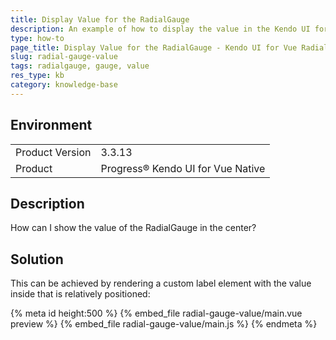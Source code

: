 ```yaml
---
title: Display Value for the RadialGauge
description: An example of how to display the value in the Kendo UI for Vue Native RadialGauge.
type: how-to
page_title: Display Value for the RadialGauge - Kendo UI for Vue RadialGauge
slug: radial-gauge-value
tags: radialgauge, gauge, value
res_type: kb
category: knowledge-base
---
```



## Environment

<table>
    <tbody>
	    <tr>
	    	<td>Product Version</td>
	    	<td>3.3.13</td>
	    </tr>
	    <tr>
	    	<td>Product</td>
	    	<td>Progress® Kendo UI for Vue Native</td>
	    </tr>
    </tbody>
</table>

## Description

How can I show the value of the RadialGauge in the center?

## Solution

This can be achieved by rendering a custom label element with the value inside that is relatively positioned:

{% meta id height:500 %}
{% embed_file radial-gauge-value/main.vue preview %}
{% embed_file radial-gauge-value/main.js  %}
{% endmeta %}
